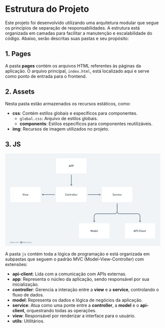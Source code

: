 # Estrutura do Projeto  

Este projeto foi desenvolvido utilizando uma arquitetura modular que segue os princípios de separação de responsabilidades. A estrutura está organizada em camadas para facilitar a manutenção e escalabilidade do código. Abaixo, serão descritas suas pastas e seu propósito:  

## 1. **Pages**  
A pasta **pages** contém os arquivos HTML referentes às páginas da aplicação. O arquivo principal, `index.html`, está localizado aqui e serve como ponto de entrada para o frontend.  

## 2. **Assets**  
Nesta pasta estão armazenados os recursos estáticos, como:  
- **css**: Contém estilos globais e específicos para componentes.  
  - `global.css`: Arquivo de estilos globais.  
  - **components**: Estilos específicos para componentes reutilizáveis.  
- **img**: Recursos de imagem utilizados no projeto.  

## 3. **JS**  
![Diagrama](assets/uml/diagrama-arq-front-poo.png "Diagrama")

A pasta `js` contém toda a lógica de programação e está organizada em subpastas que seguem o padrão MVC (Model-View-Controller) com extensões:  
- **api-client**: Lida com a comunicação com APIs externas.  
- **app**: Representa o núcleo da aplicação, sendo responsável por sua inicialização.  
- **controller**: Gerencia a interação entre a **view** e a **service**, controlando o fluxo de dados.  
- **model**: Representa os dados e lógica de negócios da aplicação.  
- **service**: Atua como uma ponte entre a **controller**, a **model** e o **api-client**, orquestrando todas as operações.  
- **view**: Responsável por renderizar a interface para o usuário.  
- **utils**: Utilitários.  

